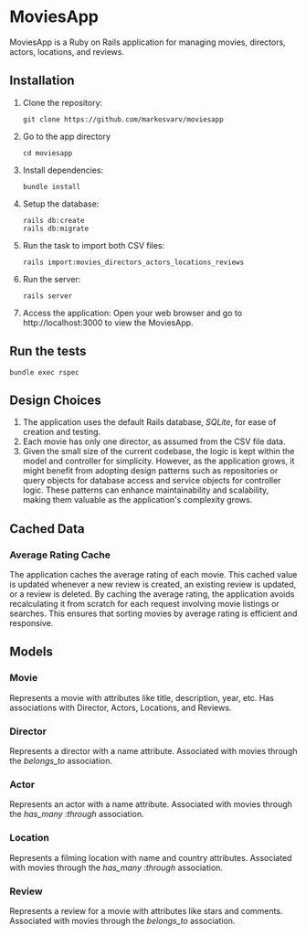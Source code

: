 # MoviesApp
MoviesApp is a Ruby on Rails application for managing movies, directors, actors, locations, and reviews.
## Installation
1. Clone the repository:
   ```
   git clone https://github.com/markosvarv/moviesapp
   ```
2. Go to the app directory
   ```
   cd moviesapp
   ```
3. Install dependencies:
	```
   bundle install
	```
4. Setup the database:
   ```
   rails db:create
   rails db:migrate
   ```
5. Run the task to import both CSV files:
   ```
   rails import:movies_directors_actors_locations_reviews
   ```
6. Run the server:
   ```
   rails server
   ```
7. Access the application:
   Open your web browser and go to http://localhost:3000 to view the MoviesApp.

## Run the tests
   ```
   bundle exec rspec
   ```

## Design Choices
1. The application uses the default Rails database, *SQLite*, for ease of creation and testing.
2. Each movie has only one director, as assumed from the CSV file data.
3. Given the small size of the current codebase, the logic is kept within the model and controller for simplicity. However, as the application grows, it might benefit from adopting design patterns such as repositories or query objects for database access and service objects for controller logic. These patterns can enhance maintainability and scalability, making them valuable as the application's complexity grows.

## Cached Data
### Average Rating Cache
The application caches the average rating of each movie. This cached value is updated whenever a new review is created, an existing review is updated, or a review is deleted. By caching the average rating, the application avoids recalculating it from scratch for each request involving movie listings or searches. This ensures that sorting movies by average rating is efficient and responsive.

## Models
### Movie
Represents a movie with attributes like title, description, year, etc.
Has associations with Director, Actors, Locations, and Reviews.
### Director
Represents a director with a name attribute.
Associated with movies through the *belongs_to* association.
### Actor
Represents an actor with a name attribute.
Associated with movies through the *has_many :through* association.
### Location
Represents a filming location with name and country attributes.
Associated with movies through the *has_many :through* association.
### Review
Represents a review for a movie with attributes like stars and comments.
Associated with movies through the *belongs_to* association.
